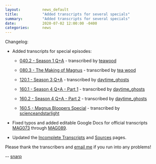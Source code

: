 ```yaml
---
layout:          news_default
title:           "Added transcripts for several specials"
summary:         "Added transcripts for several specials"
date:            2020-07-02 12:00:00 -0400
categories:      news
---
```


Changelog: 

* Added transcripts for special episodes: 

  * [040.2 - Season 1 Q+A]({{site.baseurl}}/special/0402-qa1.html) - transcribed by [teawood](mailto:teawoodleaf@gmail.com)

  * [080.3 - The Making of Magnus]({{site.baseurl}}/special/0803-making-of-magnus.html) - transcribed by [tea wood](mailto:teawoodleaf@gmail.com)

  * [120.1 - Season 3 Q+A]({{site.baseurl}}/special/1201-season-3-q-a.html) - transcribed by [daytime_ghosts](https://twitter.com/daytime_ghosts)

  * [160.1 - Season 4 Q+A - Part 1]({{site.baseurl}}/special/1601-season4q-apart1.html) - transcribed by [daytime_ghosts](https://twitter.com/daytime_ghosts)

  * [160.2 - Season 4 Q+A - Part 2]({{site.baseurl}}/special/1602-season4q-apart2.html) - transcribed by [daytime_ghosts](https://twitter.com/daytime_ghosts)

  * [160.5 - Magnus Bloopers Special]({{site.baseurl}}/special/16005-bloopers.html) - transcribed by [scienceandstarlight](https://scienceandstarlight.tumblr.com/)

* Fixed typos and added editable Google Docs for official transcripts [MAG073]({{site.baseurl}}/episode/073.html) through [MAG089]({{site.baseurl}}/episode/089.html).

* Updated the [Incomplete Transcripts]({{site.baseurl}}/incomplete.html) and [Sources]({{site.baseurl}}/sources.html) pages.

Please thank the transcribers and [email me](mailto:snarp@snarp.work) if you run into any problems!

-- [snarp](http://snarp.tumblr.com/)